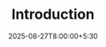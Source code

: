 ---
type: lecture
date: 2025-08-27T8:00:00+5:30
title: Introduction
thumbnail: /static_files/presentations/lec1.png
tldr: An overview lecture introducing Artificial Intelligence and Machine Learning, covering their foundations, applications across domains, data concepts (big data, AI paradigms), and future directions
links: 
    - url: /static_files/presentations/Lec1-Introduction-ML-august-2025.pdf
      name: slides
---